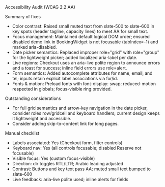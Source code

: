 Accessibility Audit (WCAG 2.2 AA)

Summary of fixes
- Color contrast: Raised small muted text from slate-500 to slate-600 in key spots (header tagline, capacity lines) to meet AA for small text.
- Focus management: Maintained default logical DOM order; ensured disabled demo link in BookingWidget is not focusable (tabIndex=-1) and marked aria-disabled.
- Date picker semantics: Replaced improper role="grid" with role="group" for the lightweight picker; added localized aria-label per date.
- Live regions: Checkout uses an aria-live polite region to announce errors and a toast for success; inline field errors use role=alert.
- Form semantics: Added autocomplete attributes for name, email, and tel; inputs retain explicit label associations via for/id.
- Fonts & motion: Preload fonts with font-display: swap; reduced-motion respected in globals; focus-visible ring provided.

Outstanding considerations
- For full grid semantics and arrow-key navigation in the date picker, consider roles row/gridcell and keyboard handlers; current design keeps it lightweight and accessible.
- Consider adding skip-to-content link for long pages.

Manual checklist
- Labels associated: Yes (Checkout form, filter controls)
- Keyboard nav: Yes (all controls focusable; disabled Reserve not focusable)
- Visible focus: Yes (custom focus-visible)
- Direction: dir toggles RTL/LTR; Arabic leading adjusted
- Contrast: Buttons and key text pass AA; muted small text bumped to slate-600
- Live feedback: aria-live polite used; inline alerts for fields

